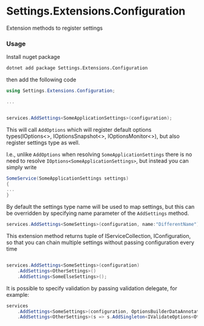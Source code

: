 # Settings.Extensions.Configuration
Extension methods to register settings

### Usage

Install nuget package
```bash
dotnet add package Settings.Extensions.Configuration
```

then add the following code

```csharp
using Settings.Extensions.Configuration;

...


services.AddSettings<SomeApplicationSettings>(configuration);


```

This will call `AddOptions` which will register default options types(IOptions<>, IOptionsSnapshot<>, IOptionsMonitor<>), but also register settings type as well.

I.e., unlike `AddOptions` when resolving `SomeApplicationSettings` there is no need to resolve `IOptions<SomeApplicationSettings>`, but instead you can simply write
```csharp
SomeService(SomeApplicationSettings settings)
{
...
}
```


By default the settings type name will be used to map settings, but this can be overridden by specifying name parameter of the `AddSettings` method.

```csharp
services.AddSettings<SomeSettings>(configuration, name:"DifferentName");
```

This extension method returns tuple of IServiceCollection, IConfiguration, so that you can chain multiple settings without passing configuration every time

```csharp

services.AddSettings<SomeSettings>(configuration)
    .AddSettings<OtherSettings>()
    .AddSettings<SomeElseSettings>();

```

It is possible to specify validation by passing validation delegate, for example:

```csharp
services
    .AddSettings<SomeSettings>(configuration, OptionsBuilderDataAnnotationsExtensions.ValidateDataAnnotations) // using data annotation
    .AddSettings<OtherSettings>(s => s.AddSingleton<IValidateOptions<OtherSettings>>(new CustomValidation<OtherSettings>>())); // custom validation

```
